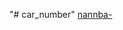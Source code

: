 "# car_number" 
[nannba-](https://www.google.com/search?q=%E3%83%8A%E3%83%B3%E3%83%90%E3%83%BC&sxsrf=ALeKk01FA4Z9kOTXk2c7kXXFTk56ICQM6g:1618753801036&source=lnms&tbm=isch&sa=X&ved=2ahUKEwiN4Kfq94fwAhXEAYgKHXMgDr8Q_AUoAnoECAEQBA&biw=1367&bih=828#imgrc=ZDun_e_hiU6kaM)
